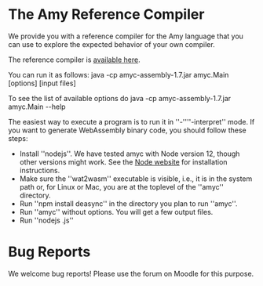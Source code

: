 # The Amy Reference Compiler

We provide you with a reference compiler for the Amy language that you can use to explore the expected behavior of your own compiler.

The reference compiler is [available here](https://gitlab.epfl.ch/lara/cs320/-/blob/main/labs/amyc-assembly-1.7.jar).

You can run it as follows:
  java -cp amyc-assembly-1.7.jar amyc.Main [options] [input files]

To see the list of available options do 
  java -cp amyc-assembly-1.7.jar amyc.Main --help

The easiest way to execute a program is to run it in ''-''''-interpret'' mode. If you want to generate WebAssembly binary code, you should follow these steps:
  * Install ''nodejs''. We have tested amyc with Node version 12, though other versions might work. See the [Node website](https://nodejs.org/en/) for installation instructions.
  * Make sure the ''wat2wasm'' executable is visible, i.e., it is in the system path or, for Linux or Mac, you are at the toplevel of the ''amyc'' directory.
  * Run ''npm install deasync'' in the directory you plan to run ''amyc''.
  * Run ''amyc'' without options. You will get a few output files.
  * Run ''nodejs <output file>.js''


# Bug Reports

We welcome bug reports! Please use the forum on Moodle for this purpose.
